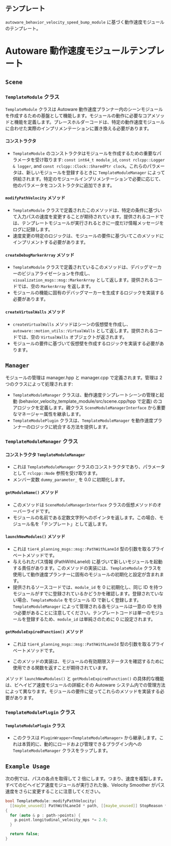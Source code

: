 ## テンプレート

`autoware_behavior_velocity_speed_bump_module` に基づく動作速度モジュールのテンプレート。

# Autoware 動作速度モジュールテンプレート

## `Scene`

### `TemplateModule` クラス

`TemplateModule` クラスは Autoware 動作速度プランナー内のシーンモジュールを作成するための基盤として機能します。モジュールの動作に必要なコアメソッドと機能を定義します。プレースホルダーコードは、特定の動作速度モジュールに合わせた実際のインプリメンテーションに置き換える必要があります。

#### コンストラクタ

- `TemplateModule` のコンストラクタはモジュールを作成するための重要なパラメータを受け取ります: `const int64_t module_id`, `const rclcpp::Logger & logger`, and `const rclcpp::Clock::SharedPtr clock`。これらのパラメータは、新しいモジュールを登録するときに `TemplateModuleManager` によって供給されます。特定のモジュールインプリメンテーションで必要に応じて、他のパラメータをコンストラクタに追加できます。

#### `modifyPathVelocity` メソッド

- `TemplateModule` クラスで定義されたこのメソッドは、特定の条件に基づいて入力パスの速度を変更することが期待されています。提供されるコードでは、テンプレートモジュールが実行されるときに一度だけ情報メッセージをログに記録します。
- 速度変更の特定のロジックは、モジュールの要件に基づいてこのメソッドにインプリメントする必要があります。

#### `createDebugMarkerArray` メソッド

- `TemplateModule` クラスで定義されているこのメソッドは、デバッグマーカーのビジュアライゼーションを作成し、`visualization_msgs::msg::MarkerArray` として返します。提供されるコードでは、空の `MarkerArray` を返します。
- モジュールの機能に固有のデバッグマーカーを生成するロジックを実装する必要があります。

#### `createVirtualWalls` メソッド

- `createVirtualWalls` メソッドはシーンの仮想壁を作成し、`autoware::motion_utils::VirtualWalls` として返します。提供されるコードでは、空の `VirtualWalls` オブジェクトが返されます。
- モジュールの要件に基づいて仮想壁を作成するロジックを実装する必要があります。

## `Manager`

モジュールの管理は manager.hpp と manager.cpp で定義されます。管理は 2 つのクラスによって処理されます:

- `TemplateModuleManager` クラスは、動作速度テンプレートシーンの管理と起動 (behavior_velocity_template_module/src/scene.cpp/hpp で定義) のコアロジックを定義します。親クラス `SceneModuleManagerInterface` から重要なマネージャー属性を継承します。
- `TemplateModulePlugin` クラスは、`TemplateModuleManager` を動作速度プランナーのロジックに統合する方法を提供します。

### `TemplateModuleManager` クラス

#### コンストラクタ `TemplateModuleManager`

- これは `TemplateModuleManager` クラスのコンストラクタであり、パラメータとして `rclcpp::Node` 参照を受け取ります。
- メンバー変数 `dummy_parameter_` を 0.0 に初期化します。

#### `getModuleName()` メソッド

- このメソッドは `SceneModuleManagerInterface` クラスの仮想メソッドのオーバーライドです。
- モジュールの名前である定数文字列へのポインタを返します。この場合、モジュール名を「テンプレート」として返します。

#### `launchNewModules()` メソッド

- これは `tier4_planning_msgs::msg::PathWithLaneId` 型の引数を取るプライベートメソッドです。
- 与えられたパス情報 (PathWithLaneId) に基づいて新しいモジュールを起動する責任があります。このメソッドの実装には、`TemplateModule` クラスを使用して動作速度プランナーに固有のモジュールの初期化と設定が含まれます。
- 提供されるソースコードでは、`module_id` を 0 に初期化し、同じ ID を持つモジュールがすでに登録されているかどうかを確認します。登録されていない場合、`TemplateModule` をモジュール ID で新しく登録します。`TemplateModuleManager` によって管理される各モジュールは一意の ID を持つ必要があることに注意してください。テンプレートコードは単一のモジュールを登録するため、`module_id` は単純さのために 0 に設定されます。

#### `getModuleExpiredFunction()` メソッド

- これは `tier4_planning_msgs::msg::PathWithLaneId` 型の引数を取るプライベートメソッドです。

- このメソッドの実装は、モジュールの有効期限ステータスを確認するために使用できる関数を返すことが期待されています。

メソッド `launchNewModules()` と `getModuleExpiredFunction()` の具体的な機能は、ビヘイビア速度モジュールの詳細とその Autoware システム内での管理方法によって異なります。モジュールの要件に従ってこれらのメソッドを実装する必要があります。

### `TemplateModulePlugin` クラス

#### `TemplateModulePlugin` クラス

- このクラスは `PluginWrapper<TemplateModuleManager>` から継承します。これは本質的に、動的にロードおよび管理できるプラグイン内への `TemplateModuleManager` クラスをラップします。

## `Example Usage`

次の例では、パスの各点を取得して 2 倍にします。つまり、速度を複製します。すべてのビヘイビア速度モジュールが実行された後、Velocity Smoother がパス速度をさらに変更することに注意してください。

```cpp
bool TemplateModule::modifyPathVelocity(
  [[maybe_unused]] PathWithLaneId * path, [[maybe_unused]] StopReason * stop_reason)
{
  for (auto & p : path->points) {
    p.point.longitudinal_velocity_mps *= 2.0;
  }

  return false;
}
```
